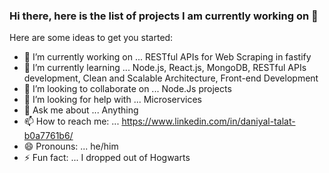 ### Hi there, here is the list of projects I am currently working on 👋



Here are some ideas to get you started:

- 🔭 I’m currently working on ... RESTful APIs for Web Scraping in fastify
- 🌱 I’m currently learning ... Node.js, React.js, MongoDB, RESTful APIs development, Clean and Scalable Architecture, Front-end Development
- 👯 I’m looking to collaborate on ... Node.Js projects
- 🤔 I’m looking for help with ... Microservices
- 💬 Ask me about ... Anything
- 📫 How to reach me: ... https://www.linkedin.com/in/daniyal-talat-b0a7761b6/
- 😄 Pronouns: ... he/him
- ⚡ Fun fact: ... I dropped out of Hogwarts

